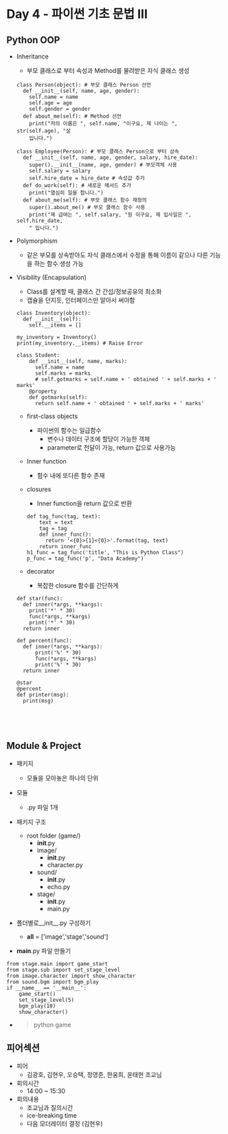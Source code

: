 # Day 4 - 파이썬 기초 문법 III

## Python OOP

* Inheritance
  * 부모 클래스로 부터 속성과 Method를 물려받은 자식 클래스 생성
  ```
  class Person(object): # 부모 클래스 Person 선언
    def __init__(self, name, age, gender):
      self.name = name
      self.age = age
      self.gender = gender
    def about_me(self): # Method 선언
      print("저의 이름은 ", self.name, "이구요, 제 나이는 ", str(self.age), "살
      입니다.")
      
  class Employee(Person): # 부모 클래스 Person으로 부터 상속
    def __init__(self, name, age, gender, salary, hire_date):
      super().__init__(name, age, gender) # 부모객체 사용
      self.salary = salary
      self.hire_date = hire_date # 속성값 추가
    def do_work(self): # 새로운 메서드 추가
      print("열심히 일을 합니다.")
    def about_me(self): # 부모 클래스 함수 재정의
      super().about_me() # 부모 클래스 함수 사용
      print("제 급여는 ", self.salary, "원 이구요, 제 입사일은 ", self.hire_date,
      " 입니다.")
  ```
  
* Polymorphism
    * 같은 부모를 상속받아도 자식 클래스에서 수정을 통해 이름이 같으나 다른 기능을 하는 함수 생성 가능
    
* Visibility (Encapsulation)
    * Class를 설계할 때, 클래스 간 간섭/정보공유의 최소화
    * 캡슐을 던지듯, 인터페이스만 알아서 써야함
    ```
    class Inventory(object):
      def __init__(self):
        self.__items = []
    
    my_inventory = Inventory()
    print(my_inventory.__items) # Raise Error
    ```
    ```
    class Student:
        def __init__(self, name, marks):
          self.name = name
          self.marks = marks
          # self.gotmarks = self.name + ' obtained ' + self.marks + ' marks'
        @property
        def gotmarks(self):
          return self.name + ' obtained ' + self.marks + ' marks'
    ```

  * first-class objects
    * 파이썬의 함수는 일급함수
      * 변수나 데이터 구조에 할당이 가능한 객체
      * parameter로 전달이 가능, return 값으로 사용가능
  * Inner function
    * 함수 내에 또다른 함수 존재
  * closures
    * Inner function을 return 값으로 반환
    ```
    def tag_func(tag, text):
        text = text
        tag = tag
        def inner_func():
          return '<{0}>{1}<{0}>'.format(tag, text)
        return inner_func
    h1_func = tag_func('title', "This is Python Class")
    p_func = tag_func('p', "Data Academy")
    ```
  
  * decorator
    * 복잡한 closure 함수를 간단하게
  ```
  def star(func):
    def inner(*args, **kargs):
      print('*' * 30)
      func(*args, **kargs)
      print('*' * 30)
    return inner
  
  def percent(func):
    def inner(*args, **kargs):
        print('%' * 30)
        func(*args, **kargs)
        print('%' * 30)
    return inner
  
  @star
  @percent
  def printer(msg):
    print(msg)
  

  
  

## Module & Project

* 패키지
    * 모듈을 모아놓은 하나의 단위
* 모듈
    * .py 파일 1개
* 패키지 구조
    * root folder (game/)
        * __init__.py
        * image/
            * __init__.py
            * character.py
        * sound/
            * __init__.py
            * echo.py
        * stage/
            * __init__.py
            * main.py
            
* 폴더별로__init__.py 구성하기
    * __all__ = ['image','stage','sound']
* __main__.py 파일 만들기
```
from stage.main import game_start
from stage.sub import set_stage_level
from image.character import show_character
from sound.bgm import bgm_play
if __name__ == '__main__':
    game_start()
    set_stage_level(5)
    bgm_play(10)
    show_character()
```
    
* >python game 






 ## 피어섹션
 
 * 피어
   * 김광호, 김현우, 오승택, 정영준, 한웅희, 윤태현 조교님
 * 회의시간
   * 14:00 ~ 15:30
 * 회의내용
   * 조교님과 질의시간
   * ice-breaking time 
   * 다음 모더레이터 결정 (김현우)
 









 
 
  


  
